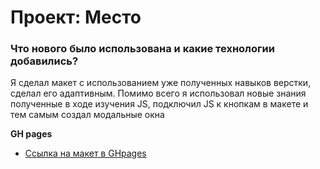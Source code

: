 # Проект: Место

### Что нового было использована и какие технологии добавились?

Я сделал макет с использованием уже полученных навыков верстки, сделал его адаптивным. Помимо всего я использовал новые знания полученные в ходе изучения JS, подключил JS к кнопкам в макете и тем самым создал модальные окна

**GH pages**

* [Ссылка на макет в GHpages](https://www.figma.com/file/2cn9N9jSkmxD84oJik7xL7/JavaScript.-Sprint-4?node-id=0%3A1)
